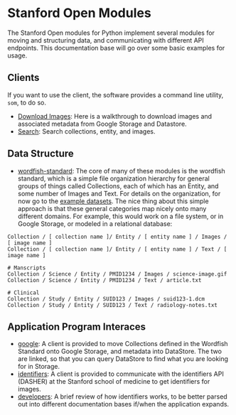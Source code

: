 # Stanford Open Modules
The Stanford Open modules for Python implement several modules for moving and structuring data, and communicating with different API endpoints. This documentation base will go over some basic examples for usage.

## Clients
If you want to use the client, the software provides a command line utility, `som`, to do so.

 - [Download Images](client-download.md): Here is a walkthrough to download images and associated metadata from Google Storage and Datastore.
 - [Search](client-search.md): Search collections, entity, and images.


## Data Structure

  - [wordfish-standard](): The core of many of these modules is the wordfish standard, which is a simple file organization hierarchy for general groups of things called Collections, each of which has an Entity, and some number of Images and Text. For details on the organization, for now go to the [example datasets](https://github.com/vsoch/wordfish-standard). The nice thing about this simple approach is that these general categories map nicely onto many different domains. For example, this would work on a file system, or in Google Storage, or modeled in a relational database:

```
Collection / [ collection name ]/ Entity / [ entity name ] / Images / [ image name ]
Collection / [ collection name ]/ Entity / [ entity name ] / Text / [ image name ]

# Manscripts
Collection / Science / Entity / PMID1234 / Images / science-image.gif
Collection / Science / Entity / PMID1234 / Text / article.txt

# Clinical
Collection / Study / Entity / SUID123 / Images / suid123-1.dcm
Collection / Study / Entity / SUID123 / Text / radiology-notes.txt
```


## Application Program Interaces

 - [google](google.md): A client is provided to move Collections defined in the Wordfish Standard onto Google Storage, and metadata into DataStore. The two are linked, so that you can query DataStore to find what you are looking for in Storage.
 - [identifiers](identifiers.md): A client is provided to communicate with the identifiers API (DASHER) at the Stanford school of medicine to get identifiers for images.
 - [developers](identifiers-developers.md): A brief review of how identifiers works, to be better parsed out into different documentation bases if/when the application expands.
